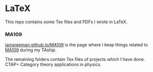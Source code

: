 # LaTeX
This repo contains some Tex files and PDFs I wrote in LaTeX.
### MA109
[iamsreeman.github.io/MA109](iamsreeman.github.io/MA109) is the page where I keep things related to [MA109](https://github.com/iamsreeman/LaTeX/tree/master/MA109) during my TAship.

The remaining folders contain Tex files of projects which I have done. CTAP= Category theory applications in physics.

